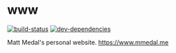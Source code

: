 # www

[![build-status][build-status-badge]][build-status-href]
[![dev-dependencies][dev-dependencies-badge]][dev-dependencies-href]


Matt Medal's personal website. https://www.mmedal.me


[build-status-badge]: https://img.shields.io/travis/mmedal/www/master.svg?style=flat-square
[build-status-href]: https://travis-ci.org/mmedal/www

[dev-dependencies-badge]: https://img.shields.io/david/dev/mmedal/www/master.svg?style=flat-square
[dev-dependencies-href]: https://david-dm.org/mmedal/www/master#info=devDependencies
